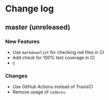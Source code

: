 # Change log

## master (unreleased)

### New Features

* Use `markdownlint` for checking md files in CI
* Add check for 100% test coverage in CI
* c

### Changes

* Use GitHub Actions instead of TravisCI
* Remove usage of `codecov`
